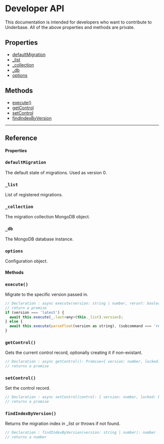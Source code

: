 # Developer API

This documentation is intended for developers who want to contribute to Underbase. All of the above properties and methods are private.

## Properties

- [defaultMigration](#defaultMigration)
- [_list](#_list)
- [_collection](#_collection)
- [_db](#_db)
- [options](#options)

## Methods

- [execute()](#execute)
- [getControl](#getControl)
- [setControl](#setControl)
- [findIndexByVersion](#findIndexByVersion)

----

## Reference

#### Properties

### `defaultMigration`

The default state of migrations. Used as version 0.

### `_list`

List of registered migrations.

### `_collection`

The migration collection MongoDB object.

### `_db`

The MongoDB database instance.

### `options`

Configuration object.

#### Methods

### `execute()`

Migrate to the specific version passed in.

``` javascript
// Declaration : async execute(version: string | number, rerun?: boolean): Promise<void>
// return a promise
if (version === 'latest') {
  await this.execute(_.last<any>(this._list).version);
} else {
  await this.execute(parseFloat(version as string), (subcommand === 'rerun'));
}
```

### `getControl()`

Gets the current control record, optionally creating it if non-existant.

``` javascript
// Declaration : async getControl(): Promise<{ version: number, locked: boolean }>
// returns a promise
```

### `setControl()`

Set the control record.

``` javascript
// Declaration : async setControl(control: { version: number, locked: boolean }): Promise<{ version: number, locked: boolean } | null>
// returns a promise
```

### `findIndexByVersion()`

Returns the migration index in _list or throws if not found.

``` javascript
// Declaration : findIndexByVersion(version: string | number): number
// returns a number
```